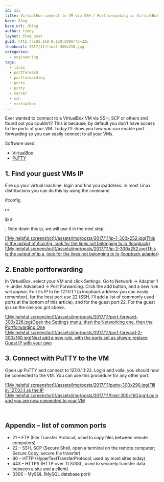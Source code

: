 ```yaml
---
id: 225
title: VirtualBox connect to VM via SSH / Portforwarding in VirtualBox
base: Blog
base_url: /blog
author: Tzeny
layout: blog_post
guid: http://192.168.0.110:8000/?p=225
thumbnail: 2017/11/final-360x210.jpg
categories:
  - engineering
tags:
  - linux
  - portforward
  - portforwarding
  - ports
  - putty
  - server
  - ssh
  - virtualbox
---
```

Ever wanted to connect to a VirtualBox VM via SSH, SCP or others and found out you couldn’t? This is because, by default you don’t have access to the ports of your VM. Today I’ll show you how you can enable port forwarding so you can easily connect to all your VMs.

Software used:

  * [VirtualBox](https://www.virtualbox.org)
  * [PuTTY](http://www.putty.org/)

## 

## 1. Find your guest VMs IP

Fire up your virtual machine, login and find you ipaddress. In most Linux distributions you can do this by using the command 

<div class="codecolorer-container bash default" style="overflow:auto;white-space:nowrap;width:435px;">
  <div class="bash codecolorer">
    <span class="kw2">ifconfig</span>
  </div>
</div>

or 

<div class="codecolorer-container bash default" style="overflow:auto;white-space:nowrap;width:435px;">
  <div class="bash codecolorer">
    <span class="kw2">ip</span> a
  </div>
</div>

. Note down this ip, we will use it in the next step.

<div class="rl-gallery-container" id="rl-gallery-container-14" data-gallery_id="0"> <div class="rl-gallery rl-basicgrid-gallery " id="rl-gallery-14" data-gallery_no="14"> 

<div class="rl-gallery-item">
  <a href="https://tzeny.com/wp-content/uploads/2017/11/ip-1.jpg" title="This is the output of ifconfig, look for the lines not belonging to lo (loopback)" data-rl_title="This is the output of ifconfig, look for the lines not belonging to lo (loopback)" class="rl-gallery-link" data-rl_caption="" data-rel="lightbox-gallery-14">![My helpful screenshot](/assets/img/posts/2017/11/ip-1-300x252.jpg)<span class="rl-gallery-caption"><span class="rl-gallery-item-title">This is the output of ifconfig, look for the lines not belonging to lo (loopback)</span></span></a>
</div>

<div class="rl-gallery-item">
  <a href="https://tzeny.com/wp-content/uploads/2017/11/ip-2.jpg" title="This is the output of ip a, look for the lines not belonging to lo (loopback adapter)" data-rl_title="This is the output of ip a, look for the lines not belonging to lo (loopback adapter)" class="rl-gallery-link" data-rl_caption="" data-rel="lightbox-gallery-14">![My helpful screenshot](/assets/img/posts/2017/11/ip-2-300x252.jpg)<span class="rl-gallery-caption"><span class="rl-gallery-item-title">This is the output of ip a, look for the lines not belonging to lo (loopback adapter)</span></span></a>
</div></div> </div>

## 

## 2. Enable portforwarding

In VirtualBox, select your VM and click Settings. Go to Network -> Adapter 1 -> under Advanced -> Port Forwarding. Click the add button, and a new rule will appear. Edit its IP to be 127.0.1.1 (a loopback address you can easily remember), for the host port use 22 (SSH, I’ll add a list of commonly used ports at the bottom of this article), and for the guest port 22. For the guest ip use the one you got above.

<div class="rl-gallery-container" id="rl-gallery-container-15" data-gallery_id="0"> <div class="rl-gallery rl-basicgrid-gallery " id="rl-gallery-15" data-gallery_no="15"> 

<div class="rl-gallery-item">
  <a href="https://tzeny.com/wp-content/uploads/2017/11/port-forward.jpg" title="Open the Settings menu, then the Networking one, then the Portforwarding One" data-rl_title="Open the Settings menu, then the Networking one, then the Portforwarding One" class="rl-gallery-link" data-rl_caption="" data-rel="lightbox-gallery-15">![My helpful screenshot](/assets/img/posts/2017/11/port-forward-300x226.jpg)<span class="rl-gallery-caption"><span class="rl-gallery-item-title">Open the Settings menu, then the Networking one, then the Portforwarding One</span></span></a>
</div>

<div class="rl-gallery-item">
  <a href="https://tzeny.com/wp-content/uploads/2017/11/port-forward-2.jpg" title="Next add a new rule, with the ports set as shown; replace Guest IP with your own" data-rl_title="Next add a new rule, with the ports set as shown; replace Guest IP with your own" class="rl-gallery-link" data-rl_caption="" data-rel="lightbox-gallery-15">![My helpful screenshot](/assets/img/posts/2017/11/port-forward-2-300x160.jpg)<span class="rl-gallery-caption"><span class="rl-gallery-item-title">Next add a new rule, with the ports set as shown; replace Guest IP with your own</span></span></a>
</div></div> </div>

## 

## 3. Connect with PuTTY to the VM

Open up PuTTY and connect to 127.0.1.1:22. Login and voila, you should now be connected to the VM. You can use this procedure for any other port.

<div class="rl-gallery-container" id="rl-gallery-container-16" data-gallery_id="0"> <div class="rl-gallery rl-basicgrid-gallery " id="rl-gallery-16" data-gallery_no="16"> 

<div class="rl-gallery-item">
  <a href="https://tzeny.com/wp-content/uploads/2017/11/putty.jpg" title="Fill in 127.0.1.1 as the IP" data-rl_title="Fill in 127.0.1.1 as the IP" class="rl-gallery-link" data-rl_caption="" data-rel="lightbox-gallery-16">![My helpful screenshot](/assets/img/posts/2017/11/putty-300x290.jpg)<span class="rl-gallery-caption"><span class="rl-gallery-item-title">Fill in 127.0.1.1 as the IP</span></span></a>
</div>

<div class="rl-gallery-item">
  <a href="https://tzeny.com/wp-content/uploads/2017/11/final.jpg" title="Login and you are now connected to your VM" data-rl_title="Login and you are now connected to your VM" class="rl-gallery-link" data-rl_caption="" data-rel="lightbox-gallery-16">![My helpful screenshot](/assets/img/posts/2017/11/final-300x160.jpg)<span class="rl-gallery-caption"><span class="rl-gallery-item-title">Login and you are now connected to your VM</span></span></a>
</div></div> </div>

 

## 

## Appendix – list of common ports

  * 21 – FTP (File Transfer Protocol, used to copy files between remote computers)
  * 22 – SSH, SCP (Secure Shell, open a terminal on the remote computer; Secure Copy, secure file transfer)
  * 80 – HTTP (HyperTextTransferProtocol, used by most sites today)
  * 443 – HTTPS (HTTP over TLS/SSL, used to securely transfer data between a site and a client)
  * 3306 – MySQL (MySQL database port)

 
